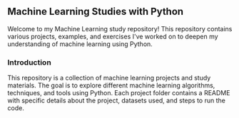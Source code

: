 <h2>Machine Learning Studies with Python</h2>

Welcome to my Machine Learning study repository! This repository contains various projects, examples, and exercises I've worked on to deepen my understanding of machine learning using Python.

<h3>Introduction </h3>

This repository is a collection of machine learning projects and study materials. The goal is to explore different machine learning algorithms, techniques, and tools using Python. Each project folder contains a README with specific details about the project, datasets used, and steps to run the code.
